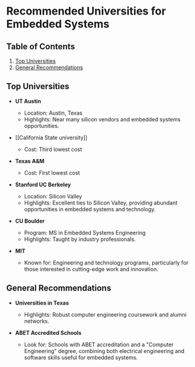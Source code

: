# Recommended Universities for Embedded Systems

## Table of Contents

1. [Top Universities](#top-universities)
2. [General Recommendations](#general-recommendations)

## Top Universities

- **UT Austin**
  - Location: Austin, Texas
  - Highlights: Near many silicon vendors and embedded systems opportunities.

- [[California  State  university]]
  - Cost: Third lowest cost

- **Texas A&M**
  - Cost: First lowest cost

- **Stanford UC Berkeley**
  - Location: Silicon Valley
  - Highlights: Excellent ties to Silicon Valley, providing abundant opportunities in embedded systems and technology.

- **CU Boulder**
  - Program: MS in Embedded Systems Engineering
  - Highlights: Taught by industry professionals.

- **MIT**
  - Known for: Engineering and technology programs, particularly for those interested in cutting-edge work and innovation.

## General Recommendations

- **Universities in Texas**
  - Highlights: Robust computer engineering coursework and alumni networks.

- **ABET Accredited Schools**
  - Look for: Schools with ABET accreditation and a "Computer Engineering" degree, combining both electrical engineering and software skills useful for embedded systems.